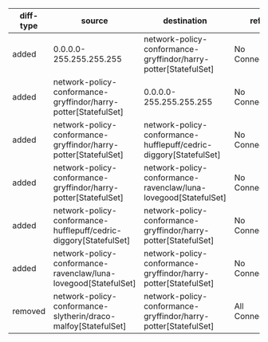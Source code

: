 | diff-type | source | destination | ref1 | ref2 | workloads-diff-info |
|-----------|--------|-------------|------|------|---------------------|
| added | 0.0.0.0-255.255.255.255 | network-policy-conformance-gryffindor/harry-potter[StatefulSet] | No Connections | All Connections |  |
| added | network-policy-conformance-gryffindor/harry-potter[StatefulSet] | 0.0.0.0-255.255.255.255 | No Connections | All Connections |  |
| added | network-policy-conformance-gryffindor/harry-potter[StatefulSet] | network-policy-conformance-hufflepuff/cedric-diggory[StatefulSet] | No Connections | All Connections |  |
| added | network-policy-conformance-gryffindor/harry-potter[StatefulSet] | network-policy-conformance-ravenclaw/luna-lovegood[StatefulSet] | No Connections | All Connections |  |
| added | network-policy-conformance-hufflepuff/cedric-diggory[StatefulSet] | network-policy-conformance-gryffindor/harry-potter[StatefulSet] | No Connections | All Connections |  |
| added | network-policy-conformance-ravenclaw/luna-lovegood[StatefulSet] | network-policy-conformance-gryffindor/harry-potter[StatefulSet] | No Connections | All Connections |  |
| removed | network-policy-conformance-slytherin/draco-malfoy[StatefulSet] | network-policy-conformance-gryffindor/harry-potter[StatefulSet] | All Connections | No Connections |  |